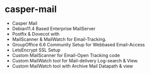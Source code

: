# casper-mail
- Casper Mail
- Debian11.4 Based Enterprise MailServer 
- Postfix & Dovecot with 
- MailScanner & MailWatch for Email-Tracking.
- GroupOffice 6.6 Community Setup for Webbased Email-Access
- LetsEncrypt SSL Setup
- Custom MailScanner for Email-Open Tracking code
- Custom MailWatch tool for Mail-delivery Log-search & View.
- Custom MailWatch tool with Archive Mail Datapath & view
